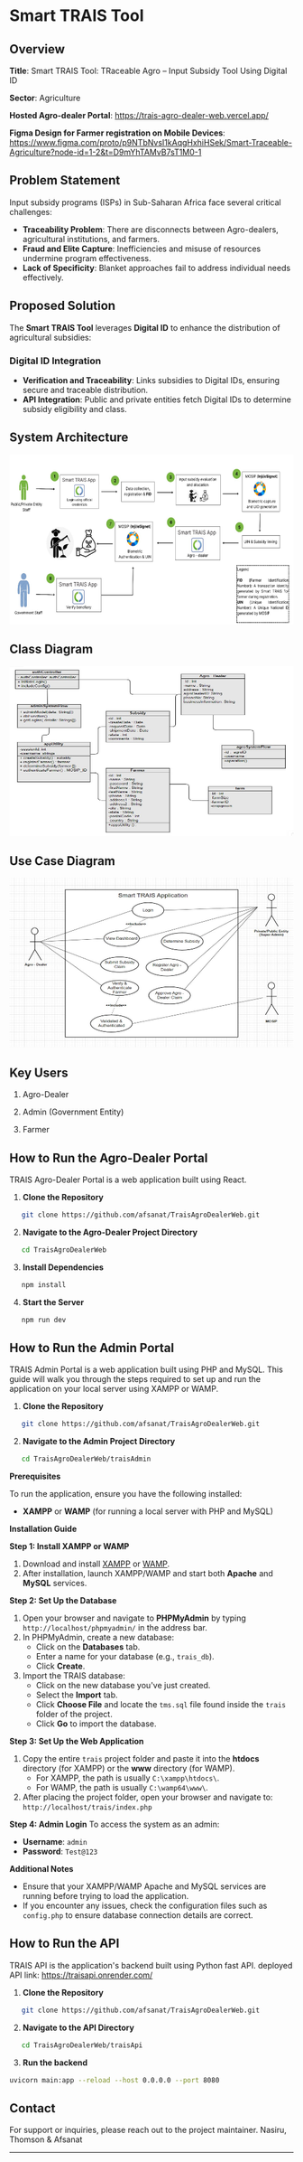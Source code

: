 # Smart TRAIS Tool 

## Overview

**Title**: Smart TRAIS Tool: TRaceable Agro – Input Subsidy Tool Using Digital ID

**Sector**: Agriculture  

**Hosted Agro-dealer Portal**: https://trais-agro-dealer-web.vercel.app/

**Figma Design for Farmer registration on Mobile Devices**: https://www.figma.com/proto/p9NTbNvsI1kAqgHxhiHSek/Smart-Traceable-Agriculture?node-id=1-2&t=D9mYhTAMvB7sT1M0-1


## Problem Statement

Input subsidy programs (ISPs) in Sub-Saharan Africa face several critical challenges:

- **Traceability Problem**: There are disconnects between Agro-dealers, agricultural institutions, and farmers.
- **Fraud and Elite Capture**: Inefficiencies and misuse of resources undermine program effectiveness.
- **Lack of Specificity**: Blanket approaches fail to address individual needs effectively.

## Proposed Solution

The **Smart TRAIS Tool** leverages **Digital ID** to enhance the distribution of agricultural subsidies:

### Digital ID Integration

- **Verification and Traceability**: Links subsidies to Digital IDs, ensuring secure and traceable distribution.
- **API Integration**: Public and private entities fetch Digital IDs to determine subsidy eligibility and class.

## System Architecture
<img src="/public/TRAISFlow.jpg" alt="System Architecture" width="600" height="300"/>

## Class Diagram
<img src="/public/classDiagram.jpg" alt="Class Diagram" width="600" height="300"/>

## Use Case Diagram
<img src="/public/useCase.jpg" alt="Use Case Diagram" width="600" height="300"/>


## Key Users

1. Agro-Dealer

2. Admin (Government Entity)

3. Farmer

## How to Run the Agro-Dealer Portal

TRAIS Agro-Dealer Portal is a web application built using React. 

1. **Clone the Repository**
```bash
   git clone https://github.com/afsanat/TraisAgroDealerWeb.git
```

2. **Navigate to the Agro-Dealer Project Directory**
```bash
   cd TraisAgroDealerWeb
   ```

3. **Install Dependencies**
```bash
   npm install
   ```

4. **Start the Server**
```bash
   npm run dev
   ```


## How to Run the Admin Portal

TRAIS Admin Portal is a web application built using PHP and MySQL. This guide will walk you through the steps required to set up and run the application on your local server using XAMPP or WAMP.

1. **Clone the Repository**
```bash
   git clone https://github.com/afsanat/TraisAgroDealerWeb.git
```

2. **Navigate to the Admin Project Directory**
```bash
   cd TraisAgroDealerWeb/traisAdmin
   ```

**Prerequisites**

To run the application, ensure you have the following installed:

- **XAMPP** or **WAMP** (for running a local server with PHP and MySQL)

**Installation Guide**

**Step 1: Install XAMPP or WAMP**
1. Download and install [XAMPP](https://www.apachefriends.org/index.html) or [WAMP](https://www.wampserver.com/en/).
2. After installation, launch XAMPP/WAMP and start both **Apache** and **MySQL** services.

**Step 2: Set Up the Database**
1. Open your browser and navigate to **PHPMyAdmin** by typing `http://localhost/phpmyadmin/` in the address bar.
2. In PHPMyAdmin, create a new database:
   - Click on the **Databases** tab.
   - Enter a name for your database (e.g., `trais_db`).
   - Click **Create**.
3. Import the TRAIS database:
   - Click on the new database you've just created.
   - Select the **Import** tab.
   - Click **Choose File** and locate the `tms.sql` file found inside the `trais` folder of the project.
   - Click **Go** to import the database.

**Step 3: Set Up the Web Application**
1. Copy the entire `trais` project folder and paste it into the **htdocs** directory (for XAMPP) or the **www** directory (for WAMP). 
   - For XAMPP, the path is usually `C:\xampp\htdocs\`.
   - For WAMP, the path is usually `C:\wamp64\www\`.
2. After placing the project folder, open your browser and navigate to:  
   `http://localhost/trais/index.php`

**Step 4: Admin Login**
To access the system as an admin:
- **Username**: `admin`
- **Password**: `Test@123`

**Additional Notes**
- Ensure that your XAMPP/WAMP Apache and MySQL services are running before trying to load the application.
- If you encounter any issues, check the configuration files such as `config.php` to ensure database connection details are correct.

## How to Run the API

TRAIS API is the application's backend built using Python fast API. deployed API link: https://traisapi.onrender.com/

1. **Clone the Repository**
```bash
   git clone https://github.com/afsanat/TraisAgroDealerWeb.git
```

2. **Navigate to the API Directory**
```bash
   cd TraisAgroDealerWeb/traisApi
   ```

3. **Run the backend**
```bash
uvicorn main:app --reload --host 0.0.0.0 --port 8080
```

## Contact
For support or inquiries, please reach out to the project maintainer.
Nasiru, Thomson & Afsanat

---

